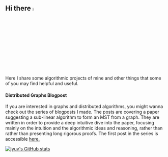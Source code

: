 ## Hi there <img src="https://media.giphy.com/media/hvRJCLFzcasrR4ia7z/giphy.gif" width="5%">

Here I share some algorithmic projects of mine and other things that some of you may find helpful and useful. 

#### Distributed Graphs Blogpost
If you are interested in graphs and distributed algorithms, you might wanna check out the series of blogposts I made. The posts are covering a paper suggesting a sub-linear algorithm to form an MST from a graph. They are written in order to provide a deep intuitive dive into the paper, focusing mainly on the intuition and the algorithmic ideas and reasoning, rather than rather than presenting long rigorous proofs. The first post in the series is accessible <a href="https://medium.com/@jacobyyuval/an-efficient-distributed-mst-intro-7f369d2cc222">here.</a>

[![jyuv's GitHub stats](https://github-readme-stats.vercel.app/api?username=jyuv&hide=stars)](https://github.com/anuraghazra/github-readme-stats)

<!--
**jyuv/jyuv** is a ✨ _special_ ✨ repository because its `README.md` (this file) appears on your GitHub profile.

Here are some ideas to get you started:

- 🔭 I’m currently working on ...
- 🌱 I’m currently learning ...
- 👯 I’m looking to collaborate on ...
- 🤔 I’m looking for help with ...
- 💬 Ask me about ...
- 📫 How to reach me: ...
- 😄 Pronouns: ...
- ⚡ Fun fact: ...
-->
